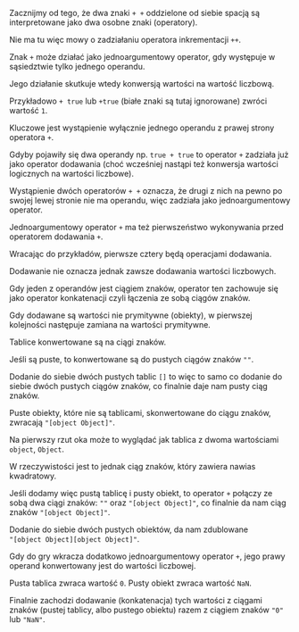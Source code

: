 Zacznijmy od tego, że dwa znaki `+ +` oddzielone od siebie spacją są interpretowane jako dwa osobne znaki (operatory).

Nie ma tu więc mowy o zadziałaniu operatora inkrementacji `++`.

Znak `+` może działać jako jednoargumentowy operator, gdy występuje w sąsiedztwie tylko jednego operandu.

Jego działanie skutkuje wtedy konwersją wartości na wartość liczbową.

Przykładowo `+ true` lub `+true` (białe znaki są tutaj ignorowane) zwróci wartość `1`.

Kluczowe jest wystąpienie wyłącznie jednego operandu z prawej strony operatora `+`.

Gdyby pojawiły się dwa operandy np. `true + true` to operator `+` zadziała już jako operator dodawania (choć wcześniej nastąpi też konwersja wartości logicznych na wartości liczbowe).

Wystąpienie dwóch operatorów `+ +` oznacza, że drugi z nich na pewno po swojej lewej stronie nie ma operandu, więc zadziała jako jednoargumentowy operator.

Jednoargumentowy operator `+` ma też pierwszeństwo wykonywania przed operatorem dodawania `+`.

Wracając do przykładów, pierwsze cztery będą operacjami dodawania.

Dodawanie nie oznacza jednak zawsze dodawania wartości liczbowych.

Gdy jeden z operandów jest ciągiem znaków, operator ten zachowuje się jako operator konkatenacji czyli łączenia ze sobą ciągów znaków.

Gdy dodawane są wartości nie prymitywne (obiekty), w pierwszej kolejności następuje zamiana na wartości prymitywne.

Tablice konwertowane są na ciągi znaków.

Jeśli są puste, to konwertowane są do pustych ciągów znaków `""`.

Dodanie do siebie dwóch pustych tablic `[]` to więc to samo co dodanie do siebie dwóch pustych ciągów znaków, co finalnie daje nam pusty ciąg znaków.

Puste obiekty, które nie są tablicami, skonwertowane do ciągu znaków, zwracają `"[object Object]"`.

Na pierwszy rzut oka może to wyglądać jak tablica z dwoma wartościami `object`, `Object`.

W rzeczywistości jest to jednak ciąg znaków, który zawiera nawias kwadratowy.

Jeśli dodamy więc pustą tablicę i pusty obiekt, to operator `+` połączy ze sobą dwa ciągi znaków: `""` oraz `"[object Object]"`, co finalnie da nam ciąg znaków `"[object Object]"`.

Dodanie do siebie dwóch pustych obiektów, da nam zdublowane\
`"[object Object][object Object]"`.

Gdy do gry wkracza dodatkowo jednoargumentowy operator `+`, jego prawy operand konwertowany jest do wartości liczbowej.

Pusta tablica zwraca wartość `0`. Pusty obiekt zwraca wartość `NaN`.

Finalnie zachodzi dodawanie (konkatenacja) tych wartości z ciągami znaków (pustej tablicy, albo pustego obiektu) razem z ciągiem znaków `"0"` lub `"NaN"`.

